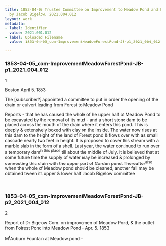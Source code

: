 ```yaml
---
title: 1853-04-05 Trustee Committee on Improvement to Meadow Pond and Forest Pond
  by Jacob Bigelow, 2021.004.012
layout: work
metadata:
- label: Identifier
  value: 2021.004.012
- label: Uploaded Filename
  value: 1853-04-05_com-ImprovementMeadowForestPond-JB-p1_2021_004_012

---
```

<div class="pages">
<div id="page-1773746">
<h3><a name="page-1773746">1853-04-05_com-ImprovementMeadowForestPond-JB-p1_2021_004_012</a></h3>
<div class="page-content">
<p>1</p>
<p>Boston April 5. 1853</p>
<p>The [subscriber?] appointed a committee<span class='line-break'> </span>to put in order the opening of the drain <span class='line-break'> </span>or culvert leading from Forest to Meadow Pond</p>
<p>Reports - that he has caused the <span class='line-break'> </span>whole of he upper half of Meadow Pond<span class='line-break'> </span>to be excavated by the removal of its <span class='line-break'> </span>mud - and a short stone dam to be <span class='line-break'> </span>placed across the mouth of the drain where <span class='line-break'> </span>it enters this pond.  This is deeply &amp;<span class='line-break'> </span>extensively boxed with clay on the inside.<span class='line-break'> </span>The water now rises at this dam to the <span class='line-break'> </span>height of the land of Forest pond &amp;<span class='line-break'> </span>flows over with as small cascade nearly<span class='line-break'> </span>two feet in height.  It is proposed to <span class='line-break'> </span>cover this stream with a marble slab in <span class='line-break'> </span>the form of a shell.  Last  year, the<span class='line-break'> </span>water continued to run over a temporary dam<sup>in this place</sup><span class='line-break'> </span>till about the middle of July.  It is believed <span class='line-break'> </span>that at some future time the supply of water <span class='line-break'> </span>may be increased &amp; prolonged by connecting <span class='line-break'> </span>this drain with the upper part of Garden <span class='line-break'> </span>pond.  Thereafter<sup>also</sup> when the whole of Meadow pond should <span class='line-break'> </span>be cleaned, another fall may be obtained tween its<span class='line-break'> </span>upper &amp; lower half    Jacob Bigelow<span class='line-break'> </span>committee</p>
</div>
</div>
<br />
<div id="page-1773747">
<h3><a name="page-1773747">1853-04-05_com-ImprovementMeadowForestPond-JB-p2_2021_004_012</a></h3>
<div class="page-content">
<p>2</p>
<p>Report of Dr Bigelow<span class='line-break'> </span>Com. on improvemen of <span class='line-break'> </span>Meadow Pond, &amp; the outlet<span class='line-break'> </span>from Foirest Pond into Meadow Pond -<span class='line-break'> </span>Apr. 5. 1853</p>
<p>M<sup>t</sup>Auburn<span class='line-break'> </span>Fountain at Meadow<span class='line-break'> </span>pond -</p>
</div>
</div>
<br />
</div>

